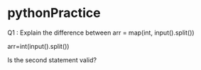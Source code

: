 # pythonPractice

Q1 : Explain the difference between
arr = map(int, input().split())

arr=int(input().split())

Is the second statement valid?
